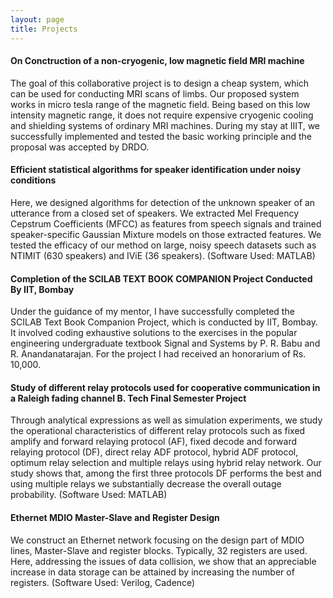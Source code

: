 ```yaml
---
layout: page
title: Projects
---
```



#### On Conctruction of a non-cryogenic, low magnetic field MRI machine ####

The goal of this collaborative project is to design a cheap system, which can be used for conducting MRI scans of limbs. Our proposed system works in micro tesla range of the magnetic field. Being based on this low intensity magnetic range, it does not require expensive cryogenic cooling and shielding systems of ordinary MRI machines. During my stay at IIIT, we successfully implemented and tested the basic working principle and the proposal was accepted by DRDO.


#### Efficient statistical algorithms for speaker identification under noisy conditions ####

Here, we designed algorithms for detection of the unknown speaker of an utterance from a closed set of speakers. We extracted Mel Frequency Cepstrum Coefficients (MFCC) as features from speech signals and trained speaker-specific Gaussian Mixture models on those extracted features. We tested the efficacy of our method on large, noisy speech datasets such as NTIMIT (630 speakers) and IViE (36 speakers). (Software Used: MATLAB)


#### Completion of the SCILAB TEXT BOOK COMPANION Project Conducted By IIT, Bombay ####

Under the guidance of my mentor, I have successfully completed the SCILAB Text Book Companion Project, which is conducted by IIT, Bombay. It involved coding exhaustive solutions to the exercises in the popular engineering undergraduate textbook Signal and Systems by P. R. Babu and R. Anandanatarajan. For the project I had received an honorarium of Rs. 10,000.


#### Study of different relay protocols used for cooperative communication in a Raleigh fading channel B. Tech Final Semester Project ####

Through analytical expressions as well as simulation experiments, we study the operational characteristics of different relay protocols such as fixed amplify and forward relaying protocol (AF), fixed decode and forward relaying protocol (DF), direct relay ADF protocol, hybrid ADF protocol, optimum relay selection and multiple relays using hybrid relay network. Our study shows that, among the first three protocols DF performs the best and using multiple relays we substantially decrease the overall outage probability. (Software Used: MATLAB)


#### Ethernet MDIO Master-Slave and Register Design ####

We construct an Ethernet network focusing on the design part of MDIO lines, Master-Slave and register blocks.
Typically, 32 registers are used. Here, addressing the issues of data collision, we show that an appreciable increase in
data storage can be attained by increasing the number of registers. (Software Used: Verilog, Cadence)


